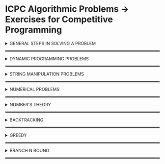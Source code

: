 # ICPC Algorithmic Problems -> Exercises for Competitive Programming

<details>
  <summary> GENERAL STEPS IN SOLVING A PROBLEM</summary>
  <hr style="border:2px solid gray">
  <ol>
    <details>
    <summary>First. UNDERSTANDING THE PROBLEM</summary>
          <ol>
               <li>What is the required result? What are the data? What is the starting point, or the initial conditions? What are the rules? (What are the allowed operations?)</li>
               <li> Is it possible to get the result from the data (with or without following the rules)? Do the problem by hand. What steps did you take? Can you write them down? </li>
               <li> Is the problem divided into major parts? What are they? How do they fit together (what memory cells do they share)? </li>
               <li> Have you assumed conditions about the problem that are not specified? What are they? Do they restrict the generality of the problem? Does this make a difference? </li>
          </ol>
     </details>
     <details>
     <summary>Second. DEVISING A PLAN</summary>
          <ol>
               <li>Have you seen it before, or the same problem in a slightly different form?</li>
               <li>Do you know a related or previously solved problem that could be useful?</li>
               <li>Look at the result. Try to think of a familiar problem that has a similar result. </li>
               <li>Here is a problem related to yours and solved before. Could you use it? Could you use part of it? Could you use its method? Can you modify it so you can use it?</li>
               <li>Look at the data. Repetitions in data hint at loops in the solution. What are the patterns?</li>
               <li>If you cannot solve the proposed problem, try to solve first some related problem. Can you imagine a more accessible related problem? A more general problem? A more special problem? An analogous problem? Can you solve part of the problem? Keep only part of the result and drop the rest: How much can you solve of the modified problem? Can you think of a new rule that would help to solve the problem? Can you restate the operation of the new rule in terms of rules you already have?</li>
          </ol>
     </details>
     <details>
     <summary>Third. CARRYING OUT THE PLAN</summary>
          <ol>
               <li>Check each step. Can you see clearly that each step is correct? Have you considered special cases?</li>
               <li>Can you check the result? Is the "answer" correct? Can you arrive at the right result, given a reasonable set of data? Given an unreasonable set of data?</li>
               <li>Make certain you solution works for "boundary" conditions. Does it work if the data list is empty? Too long? Can you acquire data that results in division by zero (or other nonsense)?</li>
          </ol>
     </details>
     <details>
     <summary>Fourth. LOOKING BACK</summary>
          <ol>
               <li>Do you compute an intermediate result that ins't used later? Can you eliminate it to simplify the solution?</li>
               <li>Can you derive the result differently? Can you make your solution simpler or more general?</li>
               <li>Can you use the solution, or method, for another problem?</li>
          </ol>
     </details>
  </ol>
</details>

<hr style="border:2px solid gray">
<details>
<summary>DYNAMIC PROGRAMMING PROBLEMS</summary>
<hr style="border:2px solid gray">

- Best Sum Memoized [bestSum-memoization.js](./DynamicProgramming/NumericProblems/bestSum/bestSum-memoization.js)
- Can Sum Memoized [canSum-memoization.js](./DynamicProgramming/NumericProblems/canSum/canSum-memoization.js)
- Fibonacci Memoized [fib-memoization.js](./DynamicProgramming/NumericProblems/Fibonacci/fib-memoization.js)
- Grid Traveler Memoized [grid-traveler-memoization.js](./DynamicProgramming/NumericProblems/gridTraveler/grid-traveler-memoization.js)
- How Sum Memoized [howSum-memoization.js](./DynamicProgramming/NumericProblems/howSum/howSum-memoization.js)
</details>

<hr style="border:2px solid gray">
<details>
<summary>STRING MANIPULATION PROBLEMS</summary>

<hr style="border:2px solid gray">

- All Construct [.js](./DynamicProgramming/StringProblems/allConstruct/allConstruct.js)
- Can Construct Memoized [canConstructMemoized.js](./DynamicProgramming/StringProblems/canConstruct/canConstructMemoized.js)
- Count Construct Memoized [countConstruct-memoized.js](./DynamicProgramming/StringProblems/countConstruct/countConstruct-memoized.js)
</details>

<hr style="border:2px solid gray">
<details>
<summary>NUMERICAL PROBLEMS</summary>

<hr style="border:2px solid gray">

- GCD Arrays [gcdArrays.py](./ICPCExercises/GCDArrays/gcdArrays.py)
- Madoka and Math Dad [MadokaMathDad.py](./ICPCExercises/MadokaMathDad/MadokaMathDad.py)
- Gifts Fixing [GiftsFixing.py](./ICPCExercises/GiftsFixing/GiftsFixing.py)
- Gregory And Cryptography [GregoryAndCryptography.py](./ICPCExercises/GregorAndCryptography/GregoryAndCryptography.py)
- Jewels And Stones (1) [JewelsAndStones.cpp](./ICPCExercises/JewelsAndStones/JewelsAndStones.cpp)
- Jewels And Stones (2) [JewelsAndStones.py](./ICPCExercises/JewelsAndStones/JewelsAndStones.py)
- Magical Sticks [MagicalSticks.py](./ICPCExercises/MagicalSticks/MagicalSticks.py)
- Majority Element [MajorityElement.py](./ICPCExercises/MajorityElement/MajorityElement.py)
- Max Sell Stock [MaxSellStock.py](./ICPCExercises/MaxSellStock/MaxSellStock.py)
- Minimal Square [MinimalSquare.py](./ICPCExercises/MinimalSquare/MinimalSquare.py)
</details>

<hr style="border:2px solid gray">
<details>
<summary>NUMBER'S THEORY</summary>

<hr style="border:2px solid gray">

- Divide and Conquer [DivideAndConquer.py](./ICPCExercises/DivideAndConquer/DivideAndConquer.py)
- Marin and Anti-coprime Permutation [MarinAnti-coprimePermutation.py](./ICPCExercises/MarinAnti-coprimePermutation/MarinAnti-coprimePermutation.py)
</details>
<hr style="border:2px solid gray">

<details>
<summary>BACKTRACKING</summary>
<hr style="border:2px solid gray">

- README info [README.md](./Backtracking/README.md)
- [Subsets of a Given Array](./Backtracking/subsetsOfGivenArray/README.md)
- [Permutation of a String](./Backtracking/permutationsString/README.md)
- [Permutations of a String To a String.py](./Backtracking/permutationsStringToString/README.md)
</details>
<hr style="border:2px solid gray">

<details>
<summary>GREEDY</summary>
<hr style="border:2px solid gray">

- README info [README.md](./Greedy/README.md)
</details>
<hr style="border:2px solid gray">

<details>
<summary>BRANCH N BOUND</summary>
<hr style="border:2px solid gray">

- README info [README.md](./BranchNBound/README.md)
</details>
<hr style="border:2px solid gray">
